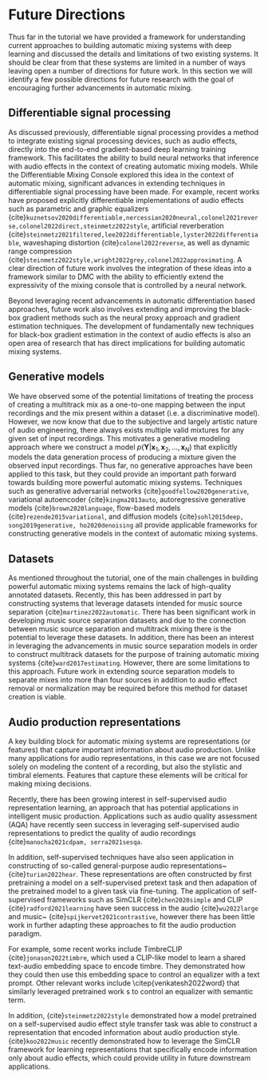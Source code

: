 # Future Directions

Thus far in the tutorial we have provided a framework for understanding current approaches to building automatic mixing systems with deep learning and discussed the details and limitations of two existing systems. It should be clear from that these systems are limited in a number of ways leaving open a number of directions for future work. In this section we will identify a few possible directions for future research with the goal of encouraging further advancements in automatic mixing.

## Differentiable signal processing

As discussed previously, differentiable signal processing provides a method to integrate existing signal processing devices, such as audio effects, directly into the end-to-end gradient-based deep learning training framework. This facilitates the ability to build neural networks that inference with audio effects in the context of creating automatic mixing models. While the Differentiable Mixing Console explored this idea in the context of automatic mixing, significant advances in extending techniques in differentiable signal processing have been made. 
For example, recent works have proposed explicitly differentiable implementations of audio effects such as parametric and graphic equalizers {cite}`kuznetsov2020differentiable,nercessian2020neural,colonel2021reverse,colonel2022direct,steinmetz2022style`, artificial reverberation {cite}`steinmetz2021filtered,lee2022differentiable,lyster2022differentiable`, waveshaping distortion {cite}`colonel2022reverse`, as well as dynamic range compression {cite}`steinmetz2022style,wright2022grey,colonel2022approximating`. A clear direction of future work involves the integration of these ideas into a framework similar to DMC with the ability to efficiently extend the expressivity of the mixing console that is controlled by a neural network. 

Beyond leveraging recent advancements in automatic differentiation based approaches, future work also involves extending and improving the black-box gradient methods such as the neural proxy approach and gradient estimation techniques. The development of fundamentally new techniques for black-box gradient estimation in the context of audio effects is also an open area of research that has direct implications for building automatic mixing systems.

## Generative models

We have observed some of the potential limitations of treating the process of creating a multitrack mix as a one-to-one mapping between the input recordings and the mix present within a dataset (i.e. a discriminative model). However, we now know that due to the subjective and largely artistic nature of audio engineering, there always exists multiple valid mixtures for any given set of input recordings. This motivates a generative modeling approach where we construct a model $p(\mathbf{Y} | \mathbf{x}_1,  \mathbf{x}_2,  ..., \mathbf{x}_N )$ that explicitly models the data generation process of producing a mixture given the observed input recordings. Thus far, no generative approaches have been applied to this task, but they could provide an important path forward towards building more powerful automatic mixing systems. Techniques such as generative adversarial networks {cite}`goodfellow2020generative`, variational autoencoder {cite}`kingma2013auto`, autoregressive generative models {cite}`brown2020language`, flow-based models {cite}`rezende2015variational`, and diffusion models {cite}`sohl2015deep, song2019generative, ho2020denoising` all provide applicable frameworks for constructing generative models in the context of automatic mixing systems.  

## Datasets 

As mentioned throughout the tutorial, one of the main challenges in building powerful automatic mixing systems remains the lack of high-quality annotated datasets. Recently, this has been addressed in part by constructing systems that leverage datasets intended for music source separation {cite}`martinez2022automatic`. There has been significant work in developing music source separation datasets and due to the connection between music source separation and multitrack mixing there is the potential to leverage these datasets. In addition, there has been an interest in leveraging the advancements in music source separation models in order to construct multitrack datasets for the purpose of training automatic mixing systems {cite}`ward2017estimating`. However, there are some limitations to this approach. Future work in extending source separation models to separate mixes into more than four sources in addition to audio effect removal or normalization may be required before this method for dataset creation is viable. 

## Audio production representations


A key building block for automatic mixing systems are representations (or features) that capture important information about audio production. 
Unlike many applications for audio representations, in this case we are not focused solely on modeling the content of a recording, but also the stylistic and timbral elements.
Features that capture these elements will be critical for making mixing decisions. 

Recently, there has been growing interest in self-supervised audio representation learning, an approach that has potential applications in intelligent music production. 
Applications such as audio quality assessment (AQA) have recently seen success in leveraging self-supervised audio representations to predict the quality of audio recordings {cite}`manocha2021cdpam, serra2021sesqa`.

In addition, self-supervised techniques have also seen application in constructing of so-called general-purpose audio representations~ {cite}`turian2022hear`. 
These representations are often constructed by first pretraining a model on a self-supervised pretext task and then adapation of the pretrained model to a given task via fine-tuning. 
The application of self-supervised frameworks such as SimCLR {cite}`chen2020simple` and CLIP {cite}`radford2021learning` have seen success in the audio {cite}`wu2022large` and music~ {cite}`spijkervet2021contrastive`, however there has been little work in further adapting these approaches to fit the audio production paradigm. 

For example, some recent works include TimbreCLIP {cite}`jonason2022timbre`, which used a CLIP-like model to learn a shared text-audio embedding space to encode timbre. They demonstrated how they could then use this embedding space to control an equalizer with a text prompt.
Other relevant works include \citep{venkatesh2022word} that similarly leveraged pretrained work s to control an equalizer with semantic term.

In addition, {cite}`steinmetz2022style` demonstrated how a model pretrained on a self-supervised audio effect style transfer task was able to construct a representation that encoded information about audio production style. 
{cite}`koo2022music` recently demonstrated how to leverage the SimCLR framework for learning representations that specifically encode information only about audio effects, which could provide utility in future downstream applications. 

